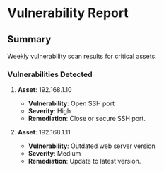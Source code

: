 
# Vulnerability Report

## Summary
Weekly vulnerability scan results for critical assets.

### Vulnerabilities Detected
1. **Asset**: 192.168.1.10
   - **Vulnerability**: Open SSH port
   - **Severity**: High
   - **Remediation**: Close or secure SSH port.

2. **Asset**: 192.168.1.11
   - **Vulnerability**: Outdated web server version
   - **Severity**: Medium
   - **Remediation**: Update to latest version.
